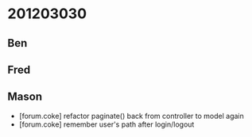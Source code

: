 # 201203030

## Ben



## Fred



## Mason
- [forum.coke] refactor paginate() back from controller to model again
- [forum.coke] remember user's path after login/logout
